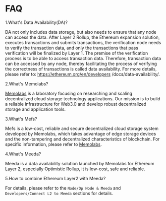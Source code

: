 # FAQ

1.What's Data Availability(DA)?

DA not only includes data storage, but also needs to ensure that any node can access the data. After Layer 2 Rollup, the Ethereum expansion solution, executes transactions and submits transactions, the verification node needs to verify the transaction data, and only the transactions that pass verification will be finalized by Layer 1. The premise of the verification process is to be able to access transaction data. Therefore, transaction data can be accessed by any node, thereby facilitating the process of verifying the correctness of transactions is called data availability. For more details, please refer to: https://ethereum.org/en/developers /docs/data-availability/.

2.What's Memolabs?

[Memolabs](https://memolabs.org/) is a laboratory focusing on researching and scaling decentralized cloud storage technology applications. Our mission is to build a reliable infrastructure for Web3.0 and develop robust decentralized storage and application tools.

3.What's Mefs?

Mefs is a low-cost, reliable and secure decentralized cloud storage system developed by Memolabs, which takes advantage of edge storage devices and the non-tampering and decentralized characteristics of blockchain. For specific information, please refer to [Memolabs](https://memolabs.org/).

4.What's Meeda?

Meeda is a data availability solution launched by Memolabs for Ethereum Layer 2, especially Optimistic Rollup, it is low-cost, safe and reliable.

5.How to combine Ethereum Layer2 with Meeda?

For details, please refer to the `Node/Op Node & Meeda` and `Developers/Connect L2 to Meeda` sections for details.
